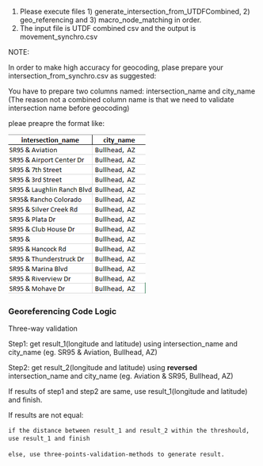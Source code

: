 1. Please execute files 1) generate_intersection_from_UTDFCombined, 2) geo_referencing and 3) macro_node_matching in order.
2. The input file is UTDF combined csv and the output is movement_synchro.csv

NOTE:

In order to make high accuracy for geocoding, plase prepare your intersection_from_synchro.csv as suggested:

You have to prepare two columns named: intersection_name and city_name (The reason not a combined column name is that we need to validate intersection name before geocoding)

pleae preapre the format like:

![1671489567598](image/ReadMe/intersection_city_name.png)

### Georeferencing Code Logic

Three-way validation

Step1: get result_1(longitude and latitude) using intersection_name and city_name (eg. SR95 & Aviation, Bullhead, AZ)

Step2: get result_2(longitude and latitude) using **reversed** intersection_name and city_name (eg. Aviation & SR95, Bullhead, AZ)

If results of step1 and step2 are same, use result_1(longitude and latitude) and finish.

If results are not equal:

    if the distance between result_1 and result_2 within the threshould, use result_1 and finish

    else, use three-points-validation-methods to generate result.
